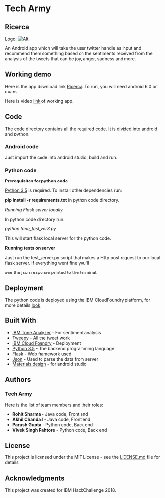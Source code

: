 # Tech Army
## Ricerca  

Logo: ![Alt](/logo.jpeg "Title")  

An Android app which will take the user twitter handle as input and recommend them something based on the sentiments received from
the analysis of the tweets that can be joy, anger, sadness and more.

## Working demo 

Here is the app download link [Ricerca](https://drive.google.com/open?id=1dX47271mP0Ze6Fd5bwkIMt80RcXE_ams). To run, you will need android 6.0 or more.  

Here is video [link](https://youtu.be/Nmaqvk_t7TQ) of working app.  


## Code  

The code directory contains all the required code. It is divided into android and python.  

### Android code  

Just import the code into android studio, build and run.  

### Python code    

**Prerequisites for python code**

[Python 3.5](https://www.python.org/downloads/) is required. To install other dependencies run:  

**pip install -r requirements.txt** in python code directory.

*Running Flask server locally*  

In python code directory run:  

*python tone_test_ver3.py*  

This will start flask local server for the python code.

**Running tests on server**  

Just run the test_server.py script that makes a Http post request to our local flask server. If everything went fine you'll  

see the json response printed to the terminal.


## Deployment

The python code is deployed using the IBM CloudFoundry platform, for more details [look](https://www.ibm.com/cloud/cloud-foundry)

## Built With

* [IBM Tone Analyzer](https://www.ibm.com/watson/services/tone-analyzer/) - For sentiment analysis
* [Tweepy](http://www.tweepy.org/) - All the tweet work
* [IBM Cloud Foundry](https://www.ibm.com/cloud/cloud-foundry) - Deployment
* [Python 3.5](https://www.python.org/downloads/) - The backend programming language
* [Flask](http://flask.pocoo.org/) - Web framework used
* [Json](https://developer.android.com/reference/org/json/JSONObject) - Used to parse the data from server 
* [Materials design](terial.google.com) - for android studio


## Authors
### Tech Army  
Here is the list of team members and their roles:
* **Rohit Sharma** -   Java code, Front end 
* **Akhil Chandail** -   Java code, Front end
* **Parush Gupta** -     Python code, Back end 
* **Vivek Singh Rahtore** -   Python code, Back end 

## License

This project is licensed under the MIT License - see the [LICENSE.md](LICENSE.md) file for details

## Acknowledgments

This project was created for IBM HackChallenge 2018.

